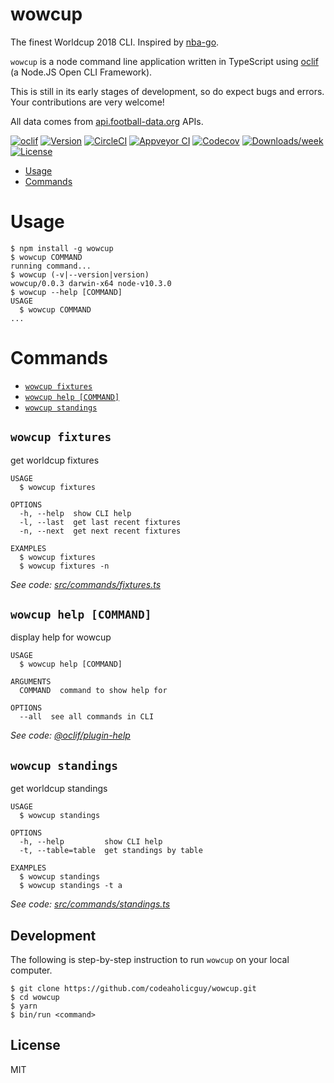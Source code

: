 wowcup
======

The finest Worldcup 2018 CLI. Inspired by [nba-go](https://github.com/xxhomey19/nba-go).

`wowcup` is a node command line application written in TypeScript using [oclif](https://github.com/oclif/oclif) (a Node.JS Open CLI Framework).

This is still in its early stages of development, so do expect bugs and errors. Your contributions are very welcome!

All data comes from [api.football-data.org](https://api.football-data.org) APIs.

[![oclif](https://img.shields.io/badge/cli-oclif-brightgreen.svg)](https://oclif.io)
[![Version](https://img.shields.io/npm/v/wowcup.svg)](https://npmjs.org/package/wowcup)
[![CircleCI](https://circleci.com/gh/codeaholicguy/wowcup/tree/master.svg?style=shield)](https://circleci.com/gh/codeaholicguy/wowcup/tree/master)
[![Appveyor CI](https://ci.appveyor.com/api/projects/status/github/codeaholicguy/wowcup?branch=master&svg=true)](https://ci.appveyor.com/project/codeaholicguy/wowcup/branch/master)
[![Codecov](https://codecov.io/gh/codeaholicguy/wowcup/branch/master/graph/badge.svg)](https://codecov.io/gh/codeaholicguy/wowcup)
[![Downloads/week](https://img.shields.io/npm/dw/wowcup.svg)](https://npmjs.org/package/wowcup)
[![License](https://img.shields.io/npm/l/wowcup.svg)](https://github.com/codeaholicguy/wowcup/blob/master/package.json)

<!-- toc -->
* [Usage](#usage)
* [Commands](#commands)
<!-- tocstop -->
# Usage
<!-- usage -->
```sh-session
$ npm install -g wowcup
$ wowcup COMMAND
running command...
$ wowcup (-v|--version|version)
wowcup/0.0.3 darwin-x64 node-v10.3.0
$ wowcup --help [COMMAND]
USAGE
  $ wowcup COMMAND
...
```
<!-- usagestop -->
# Commands
<!-- commands -->
* [`wowcup fixtures`](#wowcup-fixtures)
* [`wowcup help [COMMAND]`](#wowcup-help-command)
* [`wowcup standings`](#wowcup-standings)

## `wowcup fixtures`

get worldcup fixtures

```
USAGE
  $ wowcup fixtures

OPTIONS
  -h, --help  show CLI help
  -l, --last  get last recent fixtures
  -n, --next  get next recent fixtures

EXAMPLES
  $ wowcup fixtures
  $ wowcup fixtures -n
```

_See code: [src/commands/fixtures.ts](https://github.com/codeaholicguy/wowcup/blob/v0.0.3/src/commands/fixtures.ts)_

## `wowcup help [COMMAND]`

display help for wowcup

```
USAGE
  $ wowcup help [COMMAND]

ARGUMENTS
  COMMAND  command to show help for

OPTIONS
  --all  see all commands in CLI
```

_See code: [@oclif/plugin-help](https://github.com/oclif/plugin-help/blob/v2.0.5/src/commands/help.ts)_

## `wowcup standings`

get worldcup standings

```
USAGE
  $ wowcup standings

OPTIONS
  -h, --help         show CLI help
  -t, --table=table  get standings by table

EXAMPLES
  $ wowcup standings
  $ wowcup standings -t a
```

_See code: [src/commands/standings.ts](https://github.com/codeaholicguy/wowcup/blob/v0.0.3/src/commands/standings.ts)_
<!-- commandsstop -->

## Development

The following is step-by-step instruction to run `wowcup` on your local computer.

```
$ git clone https://github.com/codeaholicguy/wowcup.git
$ cd wowcup
$ yarn
$ bin/run <command>
```

## License

MIT
